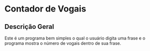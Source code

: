 # Contador de Vogais


## Descrição Geral

Este é um programa bem simples o qual o usuário digita uma frase e o programa mostra o número de vogais dentro de sua frase. 
